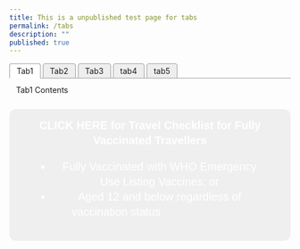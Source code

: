 ```yaml
---
title: This is a unpublished test page for tabs
permalink: /tabs
description: ""
published: true
---
```


<html>
<head>
<meta charset="utf-8">
<title>Test Accordion</title>

<style>

input { display: none; }
input + label { display: inline-block }

input ~ .tab { display: none }
#tab1:checked ~ .tab.content1,
#tab2:checked ~ .tab.content2,
#tab3:checked ~ .tab.content3,
#tab4:checked ~ .tab.content4,
#tab5:checked ~ .tab.content5 { display: block; }

input + label {
  border: 1px solid #999;
  background: #EEE;
  padding: 4px 12px;
  border-radius: 4px 4px 0 0;
  position: relative;
  top: 1px;
}
input:checked + label {
  background: #FFF;
  border-bottom: 1px solid transparent;
}
input ~ .tab {
  border-top: 1px solid #999;
  padding: 12px;
		}
</style>
</head>
<body>
<input type="radio" name="tabs" id="tab1" checked />
<label for="tab1">Tab1</label>

<input type="radio" name="tabs" id="tab2" />
<label for="tab2">Tab2</label>

<input type="radio" name="tabs" id="tab3" />
<label for="tab3">Tab3</label>

<input type="radio" name="tabs" id="tab4" />
<label for="tab4">tab4</label>

<input type="radio" name="tabs" id="tab5" />
<label for="tab5">tab5</label>

<div class="tab content1">Tab1 Contents</div>
<div class="tab content2">Tab2 Contents</div>
<div class="tab content3">Tab3 Contents</div>
<div class="tab content4">Tab4 Contents</div>
<div class="tab content5">Tab5 Contents</div>
</body>
</html>

<html>
<head>
<style>
  .pushable {
    background: hsl(150°, 50%, 32%));
    border-radius: 12px;
    border: none;
    padding: 0;
    cursor: pointer;
    outline-offset: 4px;
  }
  .front {
    display: block;
    padding: 12px 42px;
    border-radius: 12px;
    font-size: 1.25rem;
    background: hsl(150°, 50%, 47%));
    color: white;
    transform: translateY(-6px);
  }

  .pushable:active .front {
    transform: translateY(-2px);
  }
</style>
	</head>
<body>	
<a href="/arriving/general-travel/fully-vaccinated"><button class="pushable">
  <span class="front">
	 <p style="font-size:20px; margin-top:10px; margin-bottom:20px; line-height:1.35;"> <b>CLICK HERE for Travel Checklist for Fully Vaccinated Travellers</b></p>
  <ul style="list-style-type: disc; line-height:1.35; text-algin:left">
	  <li style="line-height:1.35; font-size:20px;">Fully Vaccinated with WHO Emergency Use Listing Vaccines; or</li>
	   <li style="line-height:1.35; font-size:20px;">Aged 12 and below regardless of vaccination status &nbsp; &nbsp; &nbsp; &nbsp; &nbsp; &nbsp; &nbsp; &nbsp; &nbsp; &nbsp; &nbsp; &nbsp; &nbsp; &nbsp;</li>
	  </ul>
	</span>
	</button></a>
</body>
</html>



